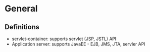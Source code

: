 # General
## Definitions
- servlet-container: supports servlet (JSP, JSTL) API
- Application server: supports JavaEE - EJB, JMS, JTA, servler API